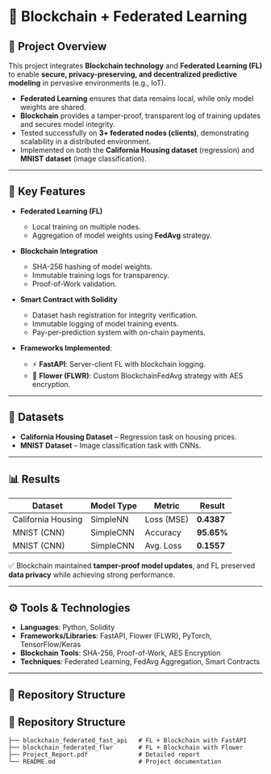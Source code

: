 # 🔗 Blockchain + Federated Learning  

## 📌 Project Overview  
This project integrates **Blockchain technology** and **Federated Learning (FL)** to enable **secure, privacy-preserving, and decentralized predictive modeling** in pervasive environments (e.g., IoT).  

- **Federated Learning** ensures that data remains local, while only model weights are shared.  
- **Blockchain** provides a tamper-proof, transparent log of training updates and secures model integrity.  
- Tested successfully on **3+ federated nodes (clients)**, demonstrating scalability in a distributed environment.  
- Implemented on both the **California Housing dataset** (regression) and **MNIST dataset** (image classification).  

---

## 🚀 Key Features  
- **Federated Learning (FL)**  
  - Local training on multiple nodes.  
  - Aggregation of model weights using **FedAvg** strategy.  

- **Blockchain Integration**  
  - SHA-256 hashing of model weights.  
  - Immutable training logs for transparency.  
  - Proof-of-Work validation.  

- **Smart Contract with Solidity**  
  - Dataset hash registration for integrity verification.  
  - Immutable logging of model training events.  
  - Pay-per-prediction system with on-chain payments.  

- **Frameworks Implemented**:  
  - ⚡ **FastAPI**: Server-client FL with blockchain logging.  
  - 🌸 **Flower (FLWR)**: Custom BlockchainFedAvg strategy with AES encryption.  

---

## 🧠 Datasets  
- **California Housing Dataset** – Regression task on housing prices.  
- **MNIST Dataset** – Image classification task with CNNs.  

---

## 📊 Results  

| Dataset              | Model Type  | Metric        | Result     |
|----------------------|-------------|---------------|------------|
| California Housing   | SimpleNN    | Loss (MSE)    | **0.4387** |
| MNIST (CNN)          | SimpleCNN   | Accuracy      | **95.65%** |
| MNIST (CNN)          | SimpleCNN   | Avg. Loss     | **0.1557** |

✅ Blockchain maintained **tamper-proof model updates**, and FL preserved **data privacy** while achieving strong performance.  

---

## ⚙️ Tools & Technologies  
- **Languages**: Python, Solidity  
- **Frameworks/Libraries**: FastAPI, Flower (FLWR), PyTorch, TensorFlow/Keras  
- **Blockchain Tools**: SHA-256, Proof-of-Work, AES Encryption  
- **Techniques**: Federated Learning, FedAvg Aggregation, Smart Contracts  

---

## 📂 Repository Structure  
## 📂 Repository Structure  

```text
├── blockchain_federated_fast_api   # FL + Blockchain with FastAPI
├── blockchain_federated_flwr       # FL + Blockchain with Flower
├── Project_Report.pdf              # Detailed report
└── README.md                       # Project documentation


